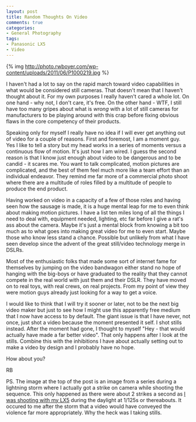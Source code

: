 ```yaml
---
layout: post
title: Random Thoughts On Video
comments: true
categories:
- General Photography
tags:
- Panasonic LX5
- Video
---
```

{% img http://photo.rwboyer.com/wp-content/uploads/2011/06/P1000219.jpg %}

I haven't had a lot to say on the rapid march toward video capabilities in what would be considered still cameras. That doesn't mean that I haven't thought about it. For my own purposes I really haven't cared a whole lot. On one hand - why not, I don't care, it's free. On the other hand - WTF, I still have too many gripes about what is <em>wrong</em> with a lot of still cameras for manufacturers to be playing around with this crap before fixing obvious flaws in the core competency of their products.

Speaking only for myself I really have no idea if I will ever get anything out of video for a couple of reasons. First and foremost, I am a moment guy. Yes I like to tell a story but my head works in a series of moments versus a continuous flow of motion. It's just how I am wired. I guess the second reason is that I know just enough about video to be dangerous and to be candid - it scares me. You want to talk complicated, motion pictures are complicated, and the best of them feel much more like a team effort than an individual endeavor. They remind me far more of a commercial photo shoot where there are a multitude of roles filled by a multitude of people to produce the end product.

Having worked on video in a capacity of a few of those roles and having seen how the sausage is made, it is a huge mental leap for me to even think about making motion pictures. I have a list ten miles long of all the things I need to deal with, equipment needed, lighting, etc far before I give a rat's ass about the camera. Maybe it's just a mental block from knowing a bit too much as to what goes into making great video for me to even start. Maybe those who know less stand a chance. Possible but unlikely from what I have seen develop since the advent of the great still/video technology merge in DSLRs.

Most of the enthusiastic folks that made some sort of internet fame for themselves by jumping on the video bandwagon either stand no hope of hanging with the big-boys or have graduated to the reality that they cannot compete in the real world with just them and their DSLR. They have moved on to real toys, with real crews, on real projects. From my point of view they were motion guys already just looking for a way to get a voice.

I would like to think that I will try it sooner or later, not to be the next big video maker but just to see how I might use this apparently free medium that I now have access to by default. The giant issue is that I have never, not once, just shot a video because the moment presented it self. I shot stills instead. After the moment had gone, I thought to myself "Hey - that would actually have made a far better video". That only happens after I look at the stills. Combine this with the inhibitions I have about actually setting out to make a video by design and I probably have no hope.

How about you?

RB

PS. The image at the top of the post is an image from a series during a lightning storm where I actually got a strike on camera while shooting the sequence. This only happened as there were about 2 strikes a second as <a href="http://www.amazon.com/gp/product/B003WJR69E/ref=as_li_ss_tl?ie=UTF8&amp;tag=rbde-20&amp;linkCode=as2&amp;camp=217145&amp;creative=399369&amp;creativeASIN=B003WJR69E">I was shooting with my LX5</a> during the daylight at 1/125s or thereabouts. It occured to me after the storm that a video would have conveyed the violence far more appropriately. Why the heck was I taking stills.
